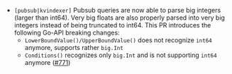 - `[pubsub|kvindexer]` Pubsub queries are now able to parse big integers (larger than int64). Very big floats 
   are also properly parsed into very big integers instead of being truncated to int64. This PR introduces the following Go-API
   breaking changes:
    - `LowerBoundValue()/UpperBoundValue()` does not recognize `int64` anymore, supports rather `big.Int`
    -  `Conditions()` recognizes only `big.Int` and is not supporting `int64` anymore
  ([\#771](https://github.com/cometbft/cometbft/pull/771))